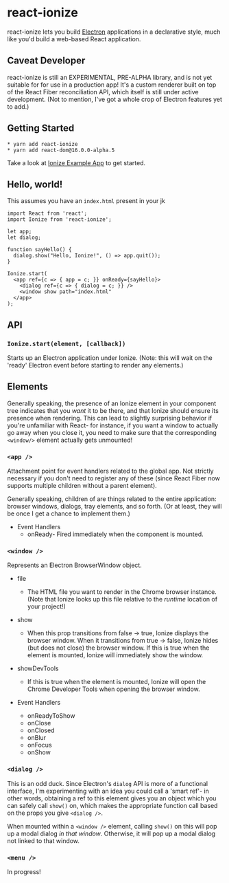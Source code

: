 # react-ionize
react-ionize lets you build [Electron](https://electron.atom.io) applications in a
declarative style, much like you'd build a web-based React application.

## Caveat Developer
react-ionize is still an EXPERIMENTAL, PRE-ALPHA library, and is not yet
suitable for for use in a production app! It's a custom renderer built on top
of the React Fiber reconciliation API, which itself is still under active
development. (Not to mention, I've got a whole crop of Electron features yet
to add.)

## Getting Started

```
* yarn add react-ionize 
* yarn add react-dom@16.0.0-alpha.5
```

Take a look at [Ionize Example App](https://github.com/mhink/ionize-example-app) to get started.


## Hello, world!
This assumes you have an `index.html` present in your jk

```
import React from 'react';
import Ionize from 'react-ionize';

let app;
let dialog;

function sayHello() {
  dialog.show("Hello, Ionize!", () => app.quit());
}

Ionize.start(
  <app ref={c => { app = c; }} onReady={sayHello}>
    <dialog ref={c => { dialog = c; }} />
    <window show path="index.html"
  </app>
);
```

## API
### `Ionize.start(element, [callback])`

Starts up an Electron application under Ionize. (Note: this will wait on the
'ready' Electron event before starting to render any elements.)

## Elements
Generally speaking, the presence of an Ionize element in your component tree
indicates that you _want_ it to be there, and that Ionize should ensure its
presence when rendering. This can lead to slightly surprising behavior if
you're unfamiliar with React- for instance, if you want a window to actually
go away when you close it, you need to make sure that the corresponding `<window/>`
element actually gets unmounted!

### `<app />`
Attachment point for event handlers related to the global app. Not strictly
necessary if you don't need to register any of these (since React Fiber now
supports multiple children without a parent element).

Generally speaking, children of <app /> are things related to the entire
application: browser windows, dialogs, tray elements, and so forth. (Or at
least, they will be once I get a chance to implement them.)

* Event Handlers
  * onReady- Fired immediately when the component is mounted.

### `<window />`
Represents an Electron BrowserWindow object.

* file
  * The HTML file you want to render in the Chrome browser instance. (Note
    that Ionize looks up this file relative to the _runtime_ location of
    your project!)

* show
  * When this prop transitions from false -> true, Ionize displays the
    browser window. When it transitions from true -> false, Ionize hides
    (but does not close) the browser window. If this is true when the
    element is mounted, Ionize will immediately show the window.

* showDevTools
  * If this is true when the element is mounted, Ionize will open
    the Chrome Developer Tools when opening the browser window.

* Event Handlers
  * onReadyToShow
  * onClose
  * onClosed
  * onBlur
  * onFocus
  * onShow

### `<dialog />`
This is an odd duck. Since Electron's `dialog` API is more of a functional
interface, I'm experimenting with an idea you could call a 'smart ref'- in
other words, obtaining a ref to this element gives you an object which you can
safely call `show()` on, which makes the appropriate function call based on
the props you give `<dialog />`.

When mounted within a `<window />` element, calling `show()` on this will pop
up a modal dialog _in that window_. Otherwise, it will pop up a modal dialog 
not linked to that window.

### `<menu />`
In progress!
